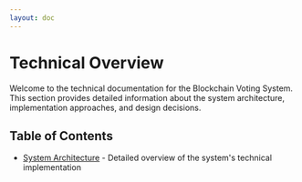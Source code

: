 ```yaml
---
layout: doc
---
```


# Technical Overview

Welcome to the technical documentation for the Blockchain Voting System. This section provides detailed information about the system architecture, implementation approaches, and design decisions.

## Table of Contents

- [System Architecture](/technical-overview) - Detailed overview of the system's technical implementation